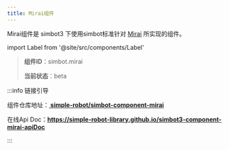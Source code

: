 ```yaml
---
title: Mirai组件
---
```


Mirai组件是 simbot3 下使用simbot标准针对 [Mirai](https://github.com/mamoe/mirai) 所实现的组件。

import Label from '@site/src/components/Label'

> **组件ID**：<Label>simbot.mirai</Label>
> 
> **当前状态**：<Label title='可用性较高，但是仍可能存在较多问题或在未来发生的改动'>beta</Label>


:::info 链接引导

组件仓库地址：<a href='https://github.com/simple-robot/simbot-component-mirai'><b><span class='bi-github'></span> simple-robot/simbot-component-mirai</b></a>

在线Api Doc：**<https://simple-robot-library.github.io/simbot3-component-mirai-apiDoc>**

:::
